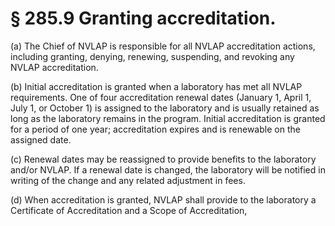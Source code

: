# § 285.9   Granting accreditation.

(a) The Chief of NVLAP is responsible for all NVLAP accreditation actions, including granting, denying, renewing, suspending, and revoking any NVLAP accreditation.


(b) Initial accreditation is granted when a laboratory has met all NVLAP requirements. One of four accreditation renewal dates (January 1, April 1, July 1, or October 1) is assigned to the laboratory and is usually retained as long as the laboratory remains in the program. Initial accreditation is granted for a period of one year; accreditation expires and is renewable on the assigned date.


(c) Renewal dates may be reassigned to provide benefits to the laboratory and/or NVLAP. If a renewal date is changed, the laboratory will be notified in writing of the change and any related adjustment in fees.


(d) When accreditation is granted, NVLAP shall provide to the laboratory a Certificate of Accreditation and a Scope of Accreditation,




